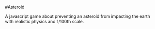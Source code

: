 #Asteroid

A javascript game about preventing an asteroid from impacting the earth with realistic physics and 1/100th scale.
